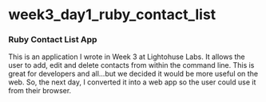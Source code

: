 week3_day1_ruby_contact_list
============================
### Ruby Contact List App

This is an application I wrote in Week 3 at Lightohuse Labs. It allows the user to add, edit and delete contacts from within the command line. This is great for developers and all...but we decided it would be more useful on the web. So, the next day, I converted it into a web app so the user could use it from their browser. 
